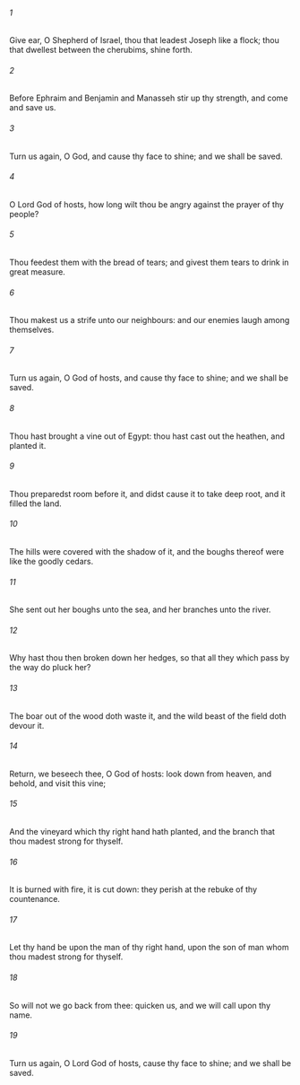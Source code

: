###### 1
Give ear, O Shepherd of Israel, thou that leadest Joseph like a flock; thou that dwellest between the cherubims, shine forth.

###### 2
Before Ephraim and Benjamin and Manasseh stir up thy strength, and come and save us.

###### 3
Turn us again, O God, and cause thy face to shine; and we shall be saved.

###### 4
O Lord God of hosts, how long wilt thou be angry against the prayer of thy people?

###### 5
Thou feedest them with the bread of tears; and givest them tears to drink in great measure.

###### 6
Thou makest us a strife unto our neighbours: and our enemies laugh among themselves.

###### 7
Turn us again, O God of hosts, and cause thy face to shine; and we shall be saved.

###### 8
Thou hast brought a vine out of Egypt: thou hast cast out the heathen, and planted it.

###### 9
Thou preparedst room before it, and didst cause it to take deep root, and it filled the land.

###### 10
The hills were covered with the shadow of it, and the boughs thereof were like the goodly cedars.

###### 11
She sent out her boughs unto the sea, and her branches unto the river.

###### 12
Why hast thou then broken down her hedges, so that all they which pass by the way do pluck her?

###### 13
The boar out of the wood doth waste it, and the wild beast of the field doth devour it.

###### 14
Return, we beseech thee, O God of hosts: look down from heaven, and behold, and visit this vine;

###### 15
And the vineyard which thy right hand hath planted, and the branch that thou madest strong for thyself.

###### 16
It is burned with fire, it is cut down: they perish at the rebuke of thy countenance.

###### 17
Let thy hand be upon the man of thy right hand, upon the son of man whom thou madest strong for thyself.

###### 18
So will not we go back from thee: quicken us, and we will call upon thy name.

###### 19
Turn us again, O Lord God of hosts, cause thy face to shine; and we shall be saved.


